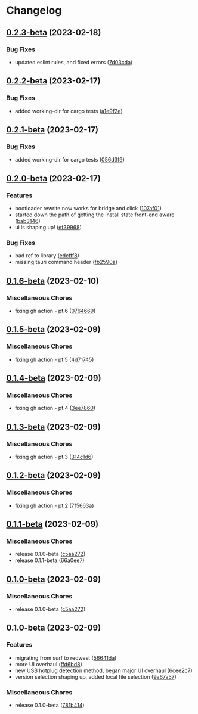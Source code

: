 # Changelog

## [0.2.3-beta](https://github.com/beckler/ahoy-next/compare/v0.2.2-beta...v0.2.3-beta) (2023-02-18)


### Bug Fixes

* updated eslint rules, and fixed errors ([7d03cda](https://github.com/beckler/ahoy-next/commit/7d03cdaa42c99fe69f1111ff610b45df72b65831))

## [0.2.2-beta](https://github.com/beckler/ahoy-next/compare/v0.2.1-beta...v0.2.2-beta) (2023-02-17)


### Bug Fixes

* added working-dir for cargo tests ([a1e9f2e](https://github.com/beckler/ahoy-next/commit/a1e9f2e7494249326107ce5d9b3f4fcc78e9370a))

## [0.2.1-beta](https://github.com/beckler/ahoy-next/compare/v0.2.0-beta...v0.2.1-beta) (2023-02-17)


### Bug Fixes

* added working-dir for cargo tests ([056d3f9](https://github.com/beckler/ahoy-next/commit/056d3f9d12ad013c5bf0c04e74904294d7212373))

## [0.2.0-beta](https://github.com/beckler/ahoy-next/compare/v0.1.6-beta...v0.2.0-beta) (2023-02-17)


### Features

* bootloader rewrite now works for bridge and click ([107af01](https://github.com/beckler/ahoy-next/commit/107af01208651f71fb5156585ee71ce7d2354195))
* started down the path of getting the install state front-end aware ([bab3146](https://github.com/beckler/ahoy-next/commit/bab314672e741f8770e70a61befb0a01c0922e35))
* ui is shaping up! ([ef39968](https://github.com/beckler/ahoy-next/commit/ef3996821748de09384bba9c8c429929ff30cc4b))


### Bug Fixes

* bad ref to library ([edcfff8](https://github.com/beckler/ahoy-next/commit/edcfff815912e3fd1f70c10ee994da1005ece940))
* missing tauri command header ([fb2590a](https://github.com/beckler/ahoy-next/commit/fb2590a85077546332ac7c358997a5d87139fdd1))

## [0.1.6-beta](https://github.com/beckler/ahoy-next/compare/v0.1.5-beta...v0.1.6-beta) (2023-02-10)


### Miscellaneous Chores

* fixing gh action - pt.6 ([0764669](https://github.com/beckler/ahoy-next/commit/0764669b609464edfa23637b822fc6cac89bdeac))

## [0.1.5-beta](https://github.com/beckler/ahoy-next/compare/v0.1.4-beta...v0.1.5-beta) (2023-02-09)


### Miscellaneous Chores

* fixing gh action - pt.5 ([4d71745](https://github.com/beckler/ahoy-next/commit/4d7174543d9ad658ab0d1c2e6adda774282e6f30))

## [0.1.4-beta](https://github.com/beckler/ahoy-next/compare/v0.1.3-beta...v0.1.4-beta) (2023-02-09)


### Miscellaneous Chores

* fixing gh action - pt.4 ([3ee7860](https://github.com/beckler/ahoy-next/commit/3ee78602011807d68de1c44e5e402acc62c43276))

## [0.1.3-beta](https://github.com/beckler/ahoy-next/compare/v0.1.2-beta...v0.1.3-beta) (2023-02-09)


### Miscellaneous Chores

* fixing gh action - pt.3 ([314c1d6](https://github.com/beckler/ahoy-next/commit/314c1d60576a3c4d122c81d52eb70e65d93a086c))

## [0.1.2-beta](https://github.com/beckler/ahoy-next/compare/v0.1.1-beta...v0.1.2-beta) (2023-02-09)


### Miscellaneous Chores

* fixing gh action - pt.2 ([7f5663a](https://github.com/beckler/ahoy-next/commit/7f5663a35eae4e855763abea322be7ea7f55f78c))

## [0.1.1-beta](https://github.com/beckler/ahoy-next/compare/v0.1.0-beta...v0.1.1-beta) (2023-02-09)


### Miscellaneous Chores

* release 0.1.0-beta ([c5aa272](https://github.com/beckler/ahoy-next/commit/c5aa27251e12b9ba7054ce6b948178f64f8108ac))
* release 0.1.1-beta ([66a0ee7](https://github.com/beckler/ahoy-next/commit/66a0ee7e03e8d3048ab8c87c864d306fe4867731))

## [0.1.0-beta](https://github.com/beckler/ahoy-next/compare/v0.1.0-beta...v0.1.0-beta) (2023-02-09)


### Miscellaneous Chores

* release 0.1.0-beta ([c5aa272](https://github.com/beckler/ahoy-next/commit/c5aa27251e12b9ba7054ce6b948178f64f8108ac))

## 0.1.0-beta (2023-02-09)


### Features

* migrating from surf to reqwest ([56641da](https://github.com/beckler/ahoy-next/commit/56641da3e2becb158670710d370e2ef4e29a85ef))
* more UI overhaul ([ffd6bd8](https://github.com/beckler/ahoy-next/commit/ffd6bd8a4e3e3ca4aa31e116f4d7f204365e8c75))
* new USB hotplug detection method, began major UI overhaul ([6cee2c7](https://github.com/beckler/ahoy-next/commit/6cee2c730310581f6c8526a5c000571e220dedee))
* version selection shaping up, added local file selection ([9a67a57](https://github.com/beckler/ahoy-next/commit/9a67a575f4f981877ea82cbf7b21f051869e32f6))


### Miscellaneous Chores

* release 0.1.0-beta ([781b414](https://github.com/beckler/ahoy-next/commit/781b4149839f643ff9d1e01d840cda7738f44783))
